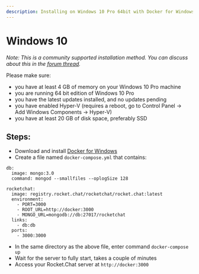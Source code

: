 ```yaml
---
description: Installing on Windows 10 Pro 64bit with Docker for Windows
---
```


# Windows 10

_Note: This is a community supported installation method. You can discuss about this in the_ [_forum thread_](https://forums.rocket.chat/t/windows-10-pro-installation-guide/408)_._

Please make sure:

* you have at least 4 GB of memory on your Windows 10 Pro machine
* you are running 64 bit edition of Windows 10 Pro
* you have the latest updates installed, and no updates pending
* you have enabled Hyper-V \(requires a reboot, go to Control Panel -&gt; Add Windows Components -&gt; Hyper-V\)
* you have at least 20 GB of disk space, preferably SSD

## Steps:

* Download and install [Docker for Windows](https://docs.docker.com/docker-for-windows/)
* Create a file named `docker-compose.yml` that contains:

```text
db:
  image: mongo:3.0
  command: mongod --smallfiles --oplogSize 128

rocketchat:
  image: registry.rocket.chat/rocketchat/rocket.chat:latest
  environment:
    - PORT=3000
    - ROOT_URL=http://docker:3000
    - MONGO_URL=mongodb://db:27017/rocketchat
  links:
    - db:db
  ports:
    - 3000:3000
```

* In the same directory as the above file, enter command `docker-compose up`
* Wait for the server to fully start, takes a couple of minutes
* Access your Rocket.Chat server at `http://docker:3000`

